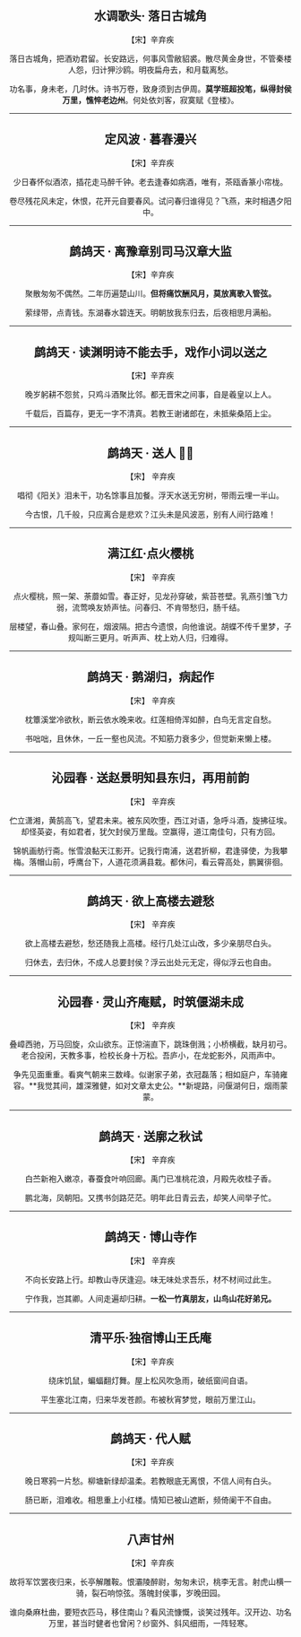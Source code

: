 <center> 

## **水调歌头· 落日古城角**

【宋】辛弃疾


落日古城角，把酒劝君留。长安路远，何事风雪敝貂裘。散尽黄金身世，不管秦楼人怨，归计狎沙鸥。明夜扁舟去，和月载离愁。


功名事，身未老，几时休。诗书万卷，致身须到古伊周。**莫学班超投笔，纵得封侯万里，憔悴老边州**。何处依刘客，寂寞赋《登楼》。
</center>

-------

<center>

## **定风波 · 暮春漫兴**

【宋】辛弃疾

少日春怀似酒浓，插花走马醉千钟。老去逢春如病酒，唯有，茶瓯香篆小帘栊。

卷尽残花风未定，休恨，花开元自要春风。试问春归谁得见？飞燕，来时相遇夕阳中。

</center>

-------

<center>

## **鹧鸪天 · 离豫章别司马汉章大监**

【宋】辛弃疾

聚散匆匆不偶然。二年历遍楚山川。**但将痛饮酬风月，莫放离歌入管弦。**

萦绿带，点青钱。东湖春水碧连天。明朝放我东归去，后夜相思月满船。

</center>

-------

<center>

## **鹧鸪天 · 读渊明诗不能去手，戏作小词以送之**

【宋】辛弃疾

晚岁躬耕不怨贫，只鸡斗酒聚比邻。都无晋宋之间事，自是羲皇以上人。

千载后，百篇存，更无一字不清真。若教王谢诸郎在，未抵柴桑陌上尘。

</center>

-----

<center>

## **鹧鸪天 · 送人** 🌟🌟

【宋】 辛弃疾

唱彻《阳关》泪未干，功名馀事且加餐。浮天水送无穷树，带雨云埋一半山。

今古恨，几千般，只应离合是悲欢？江头未是风波恶，别有人间行路难！

</center>

--------


<center>

## **满江红·点火樱桃**

【宋】 辛弃疾


点火樱桃，照一架、荼蘼如雪。春正好，见龙孙穿破，紫苔苍壁。乳燕引雏飞力弱，流莺唤友娇声怯。问春归、不肯带愁归，肠千结。


层楼望，春山叠。家何在，烟波隔。把古今遗恨，向他谁说。胡蝶不传千里梦，子规叫断三更月。听声声、枕上劝人归，归难得。

</center>


------

<center>

## **鹧鸪天 · 鹅湖归，病起作**

【宋】 辛弃疾

枕簟溪堂冷欲秋，断云依水晚来收。红莲相倚浑如醉，白鸟无言定自愁。

书咄咄，且休休，一丘一壑也风流。不知筋力衰多少，但觉新来懒上楼。

</center>

----

<center>

## **沁园春 · 送赵景明知县东归，再用前韵**

【宋】 辛弃疾

伫立潇湘，黄鹄高飞，望君未来。被东风吹堕，西江对语，急呼斗酒，旋拂征埃。却怪英姿，有如君者，犹欠封侯万里哉。空赢得，道江南佳句，只有方回。

锦帆画舫行斋。怅雪浪黏天江影开。记我行南浦，送君折柳，君逢驿使，为我攀梅。落帽山前，呼鹰台下，人道花须满县栽。都休问，看云霄高处，鹏翼徘徊。

</center>

-----

<center>

## **鹧鸪天 · 欲上高楼去避愁**

【宋】 辛弃疾

欲上高楼去避愁，愁还随我上高楼。经行几处江山改，多少亲朋尽白头。


归休去，去归休，不成人总要封侯？浮云出处元无定，得似浮云也自由。

</center>

-----

<center>

## **沁园春 · 灵山齐庵赋，时筑偃湖未成**

【宋】 辛弃疾

叠嶂西驰，万马回旋，众山欲东。正惊湍直下，跳珠倒溅；小桥横截，缺月初弓。老合投闲，天教多事，检校长身十万松。吾庐小，在龙蛇影外，风雨声中。

争先见面重重。看爽气朝来三数峰。似谢家子弟，衣冠磊落；相如庭户，车骑雍容。**我觉其间，雄深雅健，如对文章太史公。**新堤路，问偃湖何日，烟雨蒙蒙。

</center>

----

<center>

## **鹧鸪天 · 送廓之秋试**

【宋】 辛弃疾

白苎新袍入嫩凉，春蚕食叶响回廊。禹门已准桃花浪，月殿先收桂子香。

鹏北海，凤朝阳。又携书剑路茫茫。明年此日青云去，却笑人间举子忙。


</center>

----

<center>

## **鹧鸪天 · 博山寺作**

【宋】 辛弃疾

不向长安路上行。却教山寺厌逢迎。味无味处求吾乐，材不材间过此生。

宁作我，岂其卿。人间走遍却归耕。**一松一竹真朋友，山鸟山花好弟兄。**

</center>

-----

<center>

## **清平乐·独宿博山王氏庵**

【宋】辛弃疾

绕床饥鼠，蝙蝠翻灯舞。屋上松风吹急雨，破纸窗间自语。

平生塞北江南，归来华发苍颜。布被秋宵梦觉，眼前万里江山。

</center>

-----

<center>

## **鹧鸪天 · 代人赋**

【宋】辛弃疾

晚日寒鸦一片愁。柳塘新绿却温柔。若教眼底无离恨，不信人间有白头。

肠已断，泪难收。相思重上小红楼。情知已被山遮断，频倚阑干不自由。

</center>

-----

<center>

## **八声甘州**

【宋】辛弃疾

故将军饮罢夜归来，长亭解雕鞍。恨灞陵醉尉，匆匆未识，桃李无言。射虎山横一骑，裂石响惊弦。落魄封侯事，岁晚田园。

谁向桑麻杜曲，要短衣匹马，移住南山？看风流慷慨，谈笑过残年。汉开边、功名万里，甚当时健者也曾闲？纱窗外、斜风细雨，一阵轻寒。
</center>


